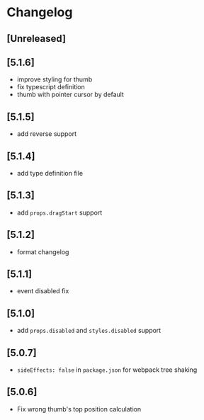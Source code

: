 # Changelog

## [Unreleased]

## [5.1.6]

- improve styling for thumb
- fix typescript definition
- thumb with pointer cursor by default

## [5.1.5]

- add reverse support

## [5.1.4]

- add type definition file

## [5.1.3]

- add `props.dragStart` support

## [5.1.2]

- format changelog

## [5.1.1]

- event disabled fix

## [5.1.0]

- add `props.disabled` and `styles.disabled` support

## [5.0.7]

- `sideEffects: false` in `package.json` for webpack tree shaking

## [5.0.6]

- Fix wrong thumb's top position calculation
